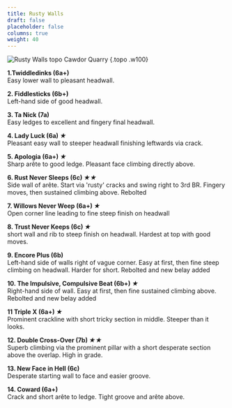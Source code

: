 ```yaml
---
title: Rusty Walls
draft: false
placeholder: false
columns: true
weight: 40
---
```




![Rusty Walls topo Cawdor Quarry](/img/peak/matlock/CAWDOR3.gif)
{.topo .w100}

**1.Twiddledinks (6a+)**  
Easy lower wall to pleasant headwall.

**2. Fiddlesticks (6b+)**  
Left-hand side of good headwall.

**3. Ta Nick (7a)**  
Easy ledges to excellent and fingery final headwall.

**4. Lady Luck (6a) *★***  
Pleasant easy wall to steeper headwall finishing leftwards via crack.

**5. Apologia (6a+) *★***  
Sharp arête to good ledge. Pleasant face climbing directly above.

**6. Rust Never Sleeps (6c) *★★***  
Side wall of arête. Start via 'rusty' cracks and swing right to 3rd BR. Fingery moves, then sustained climbing above. Rebolted

**7. Willows Never Weep (6a+) *★***  
Open corner line leading to fine steep finish on headwall

**8. Trust Never Keeps (6c) *★***  
 short wall and rib to steep finish on headwall. Hardest at top with good moves.

**9. Encore Plus (6b)**  
Left-hand side of walls right of vague corner. Easy at first, then fine steep climbing on headwall. Harder for short. Rebolted and new belay added

**10. The Impulsive, Compulsive Beat (6b+) *★***  
Right-hand side of wall. Easy at first, then fine sustained climbing above. Rebolted and new belay added

**11 Triple X (6a+) *★***  
Prominent crackline with short tricky section in middle. Steeper than it looks.

**12. Double Cross-Over (7b) *★★***  
Superb climbing via the prominent pillar with a short desperate section above the overlap. High in grade.

**13. New Face in Hell (6c)**  
Desperate starting wall to face and easier groove.

**14. Coward (6a+)**  
Crack and short arête to ledge. Tight groove and arête above.